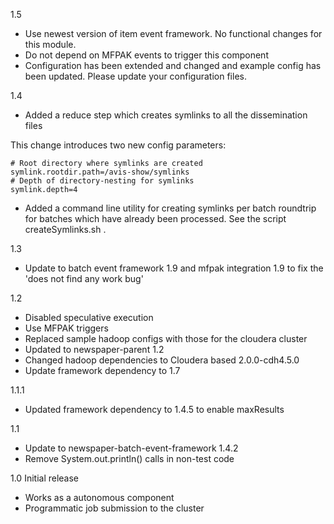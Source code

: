 1.5
* Use newest version of item event framework. No functional changes for this module.
* Do not depend on MFPAK events to trigger this component
* Configuration has been extended and changed and example config has been updated. Please update your configuration files.

1.4
* Added a reduce step which creates symlinks to all the dissemination files

This change introduces two new config parameters:

    # Root directory where symlinks are created
    symlink.rootdir.path=/avis-show/symlinks
    # Depth of directory-nesting for symlinks
    symlink.depth=4

* Added a command line utility for creating symlinks per batch roundtrip for batches which have already been processed.
See the script createSymlinks.sh .


1.3
* Update to batch event framework 1.9 and mfpak integration 1.9 to fix the 'does not find any work bug'

1.2
* Disabled speculative execution
* Use MFPAK triggers
* Replaced sample hadoop configs with those for the cloudera cluster
* Updated to newspaper-parent 1.2
* Changed hadoop dependencies to Cloudera based 2.0.0-cdh4.5.0 
* Update framework dependency to 1.7

1.1.1 
* Updated framework dependency to 1.4.5 to enable maxResults

1.1
* Update to newspaper-batch-event-framework 1.4.2
* Remove System.out.println() calls in non-test code

1.0
Initial release
 - Works as a autonomous component
 - Programmatic job submission to the cluster
